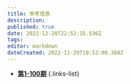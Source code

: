 ```yaml
---
title: 参考信息
description: 
published: true
date: 2022-12-28T22:52:15.536Z
tags: 
editor: markdown
dateCreated: 2022-11-29T10:52:00.384Z
---
```


- [**第1-100期**](./reference/1-100.md)
{.links-list}